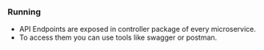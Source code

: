 ### Running
<ul>  
<li>API Endpoints are exposed in controller package of every microservice.</li>
<li>To access them you can use tools like swagger or postman.</li>
</ul>
